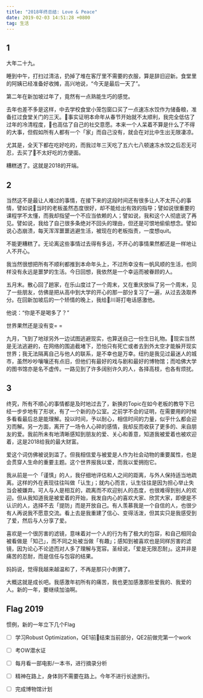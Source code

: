 ```yaml
---
title: "2018年终总结: Love & Peace"
date: 2019-02-03 14:51:28 +0800
tag: 生活
---
```


## 1
大年二十九。

睡到中午，打扫过清洁，扔掉了堆在客厅里不需要的衣服，算是辞旧迎新。食堂里的阿姨已经准备好收摊，高兴地说，“今天是最后一天了”。

第二年在新加坡过年了，竟然有一点熟能生巧的感觉。

<!--more-->

去年也差不多是这样，中去学校食堂小笼包窗口买了一点速冻水饺作为储备粮，准备扛过食堂关门的三天。事实证明本命年从春节开始就不太顺利，我完全低估了过年的冷清程度，也高估了自己的社交意愿。本来一个人呆着不算是什么了不得的大事，但假如所有人都有一个「家」而自己没有，就会在对比中生出无限凄凉。

尤其是，全天下都在吃好吃的，而我过年三天吃了五六七八顿速冻水饺之后忍无可忍，去买了不太好吃的方便面。

糟糕透了。这就是2018的开端。

## 2
当然这不是最让人难过的事情，在接下来的这段时间还有很多让人不太开心的事情，譬如说当时的老板虽然态度很好，却不能给出有效的指导；譬如说很重要的课程学不太懂，而我却指望一个不应当依赖的人；譬如说，我和这个人彻底说了再见。譬如说，我给了自己很多条绝对不回头的理由，但还是可恨地偷偷想念。譬如说心态崩溃，每天浑浑噩噩逃避生活，被现在的老板指责，一度想quit。

不能更糟糕了。无论离这些事情过去得有多远，不开心的事情果然都还是一样地让人不开心。

我当然很想把所有不顺利都推到本命年头上，不过所幸没有一帆风顺的生活，也同样没有永远是噩梦的生活。今日回想，我依然是一个幸运而被眷顾的人。

五月末。散心回了趟家，在乐山度过了一个周末，又在重庆放纵了另一个周末，见了一些朋友，仿佛是把从高中到大学的开心的那一部分复习了一遍，从过去汲取养分。在回新加坡后的一个矫情的晚上，我给川哥打电话感激他。

他说：“你是不是喝多了？”

世界果然还是没有变= =

九月，飞到了地球另外一边试图逃避现实，也算送自己一份生日礼物。现实当然是无法逃避的，在网络的围追截堵下，恐怕只有死亡或者去到外太空才能躲开现实世界；我无法隔离自己与他人的联系，是不幸也是万幸。纽约是我见过最迷人的城市，虽然吵吵嚷嚷还有点旧，但他们有最好的戏与剧和最好的博物馆；而哈佛大学的图书馆亦是名不虚传。一路见到了许多阔别许久的人，各择高枝，也各有烦扰。

## 3

终究，所有不顺心的事情都是及时地过去了，新换的Topic在如今老板的教导下已经一步步地有了形状，有了一个新的办公室。之前学不会的证明，在需要用的时候多看看最后总是能理解。投以时间，予以耐心，相信时间的力量，似乎什么都会迎刃而解。另一方面，离开了一场令人心碎的感情，我却反而收获了更多的、来自朋友的爱。我前所未有地清晰感知到朋友的爱、关心和善意，知道我被爱着也被欢迎着，这是2018给我的最大财富。

爱这个词仿佛被说到滥了。但我相信爱与被爱是人作为社会动物的重要属性，也是会贯穿人生命的重要主题。这个世界报我以爱，而我以爱拥抱它。

我从前是一个「谨慎」的人，我仔细地评估和人之间的距离，与外人保持适当地疏离。这样的外在表现往往叫做「认生」；就内心而言，认生往往是因为担心举止失当会被嫌弃。可人与人是相互的，疏离而不欢迎别人的态度，也很难得到别人的欢迎。但从我知道我是被爱着的开始，我发自内心的喜欢大家、欣赏大家，即便是不认识的人，选择不去「提防」而是开放自己。有人羡慕我是一个自信的人，也很少有人再说我不愿意交流。看上去是我重建了信心、变得活泼，但其实只是我感受到了爱，然后与人分享了爱。

喜欢是一个很厉害的滤镜，意味着对一个人的行为有了极大的包容，和自己相同会被看做是「知己」，而不同之处被当做「有趣」；感知到被喜欢也是同样厉害的滤镜，因为论心不论迹而对人多了理解与宽容。圣经说，「爱是无限忍耐」。这并非是痛苦的忍耐，而是信任与包容的结果。

妈妈说，觉得我越来越温和了，不再是那只小刺猬了。

大概这就是成长吧。我感激年初所有的痛苦，我也更加感激那些爱我的、我爱的人。新的一年，要继续加油啊。

## Flag 2019

惯例，新的一年立下几个Flag

- [ ] 学习Robust Optimization，QE1前结束当前部分，QE2前做完第一个work

- [ ] 考OW潜水证

- [ ] 每月看一部电影/一本书，进行摘录分析

- [ ] 精神在路上，身体则不需要在路上。今年不进行长途旅行。

- [ ] 完成博物馆计划